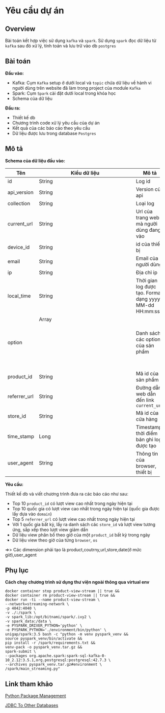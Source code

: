 # Yêu cầu dự án

## Overview

Bài toán kết hợp việc sử dụng `kafka` và `spark`. Sử dụng `spark` đọc dữ liệu từ `kafka` sau đó xử lý, tính toán và lưu
trữ vào db `postgres`

## Bài toán

**Đầu vào:**

- Kafka: Cụm `Kafka` setup ở dưới local và `topic` chứa dữ liệu về hành vi người dùng trên website đã làm trong project
  của module `Kafka`
- Spark: Cụm `Spark` cài đặt dưới local trong khóa học
- Schema của dữ liệu

**Đầu ra:**

- Thiết kế db
- Chương trình code xử lý yêu cầu của dự án
- Kết quả của các báo cáo theo yêu cầu
- Dữ liệu được lưu trong database `Postgres`

## Mô tả

**Schema của dữ liệu đầu vào:**

| Tên          | Kiểu dữ liệu  | Mô tả                                                   | Ví dụ                                                                                                                                                               |
|--------------|---------------|---------------------------------------------------------|---------------------------------------------------------------------------------------------------------------------------------------------------------------------|
| id           | String        | Log id                                                  | aea4b823-c5c6-485e-8b3b-6182a7c4ecce                                                                                                                                |
| api_version  | String        | Version của api                                         | 1.0                                                                                                                                                                 | 
| collection   | String        | Loại log                                                | view_product_detail                                                                                                                                                 | 
| current_url  | String        | Url của trang web mà người dùng đang vào                | https://www.glamira.cl/glamira-anillo-saphira-skug100335.html?alloy=white-375&diamond=sapphire&stone2=diamond-Brillant&itm_source=recommendation&itm_medium=sorting |
| device_id    | String        | id của thiết bị                                         | 874db849-68a6-4e99-bcac-fb6334d0ec80                                                                                                                                |
| email        | String        | Email của người dùng                                    |                                                                                                                                                                     |
| ip           | String        | Địa chỉ ip                                              | 190.163.166.122                                                                                                                                                     |
| local_time   | String        | Thời gian log được tạo. Format dạng yyyy-MM-dd HH:mm:ss | 2024-05-28 08:31:22                                                                                                                                                 |
| option       | Array<Object> | Danh sách các option của sản phẩm                       | `[{"option_id": "328026", "option_label": "diamond"}]`                                                                                                              |
| product_id   | String        | Mã id của sản phẩm                                      | 96672                                                                                                                                                               |
| referrer_url | String        | Đường dẫn web dẫn đến link `current_url`                | https://www.google.com/                                                                                                                                             |
| store_id     | String        | Mã id của cửa hàng                                      | 85                                                                                                                                                                  |
| time_stamp   | Long          | Timestamp thời điểm bản ghi log được tạo                |                                                                                                                                                                     |
| user_agent   | String        | Thông tin của browser, thiết bị                         | Mozilla/5.0 (iPhone; CPU iPhone OS 13_4_1 like Mac OS X) AppleWebKit/605.1.15 (KHTML, like Gecko) Version/13.1 Mobile/15E148 Safari/604.1                           |

**Yêu cầu:**

Thiết kế db và viết chương trình đưa ra các báo cáo như sau:

- Top 10 `product_id` có lượt view cao nhất trong ngày hiện tại
- Top 10 quốc gia có lượt view cao nhất trong ngày hiện tại (quốc gia được lấy dựa vào `domain`)
- Top 5 `referrer_url` có lượt view cao nhất trong ngày hiện tại
- Với 1 quốc gia bất kỳ, lấy ra danh sách các `store_id` và lượt view tương ứng, sắp xếp theo lượt view
  giảm dần
- Dữ liệu view phân bổ theo giờ của một `product_id` bất kỳ trong ngày
- Dữ liệu view theo giờ của từng `browser`, `os`

=>> Các dimension phải tạo là product,coutrny,url,store,date(ở mức giờ),user_agent
## Phụ lục

**Cách chạy chương trình sử dụng thư viện ngoài thông qua virtual env**

```
docker container stop product-view-stream || true &&
docker container rm product-view-stream || true &&
docker run -ti --name product-view-stream \
--network=streaming-network \
-p 4042:4040 \
-v ./:/spark \
-v spark_lib:/opt/bitnami/spark/.ivy2 \
-v spark_data:/data \
-e PYSPARK_DRIVER_PYTHON='python' \
-e PYSPARK_PYTHON='./environment/bin/python' \
unigap/spark:3.5 bash -c "python -m venv pyspark_venv &&
source pyspark_venv/bin/activate &&
pip install -r /spark/requirements.txt &&
venv-pack -o pyspark_venv.tar.gz &&
spark-submit \
--packages org.apache.spark:spark-sql-kafka-0-10_2.12:3.5.1,org.postgresql:postgresql:42.7.3 \
--archives pyspark_venv.tar.gz#environment \
/spark/main_streaming.py"
```

## Link tham khảo

[Python Package Management](https://spark.apache.org/docs/latest/api/python/user_guide/python_packaging.html)

[JDBC To Other Databases](https://spark.apache.org/docs/latest/sql-data-sources-jdbc.html)